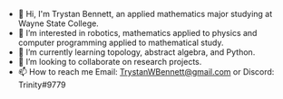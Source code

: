 - 👋 Hi, I'm Trystan Bennett, an applied mathematics major studying at Wayne State College.
- 👀 I’m interested in robotics, mathematics applied to physics and computer programming applied to mathematical study.
- 🌱 I’m currently learning topology, abstract algebra, and Python.
- 💞️ I’m looking to collaborate on research projects.
- 📫 How to reach me Email: TrystanWBennett@gmail.com or Discord: Trinity#9779

<!---
Trbenne/Trbenne is a ✨ special ✨ repository because its `README.md` (this file) appears on your GitHub profile.
You can click the Preview link to take a look at your changes.
--->

